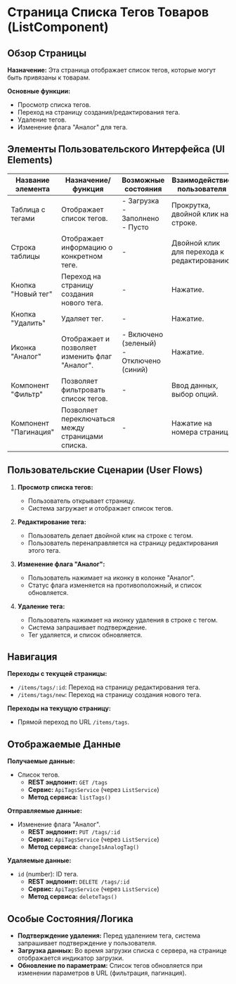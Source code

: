 # Страница Списка Тегов Товаров (ListComponent)

## Обзор Страницы

**Назначение:** Эта страница отображает список тегов, которые могут быть привязаны к товарам.

**Основные функции:**
-   Просмотр списка тегов.
-   Переход на страницу создания/редактирования тега.
-   Удаление тегов.
-   Изменение флага "Аналог" для тега.

## Элементы Пользовательского Интерфейса (UI Elements)

| Название элемента | Назначение/функция | Возможные состояния | Взаимодействие пользователя |
| --- | --- | --- | --- |
| Таблица с тегами | Отображает список тегов. | - Загрузка<br>- Заполнено<br>- Пусто | Прокрутка, двойной клик на строке. |
| Строка таблицы | Отображает информацию о конкретном теге. | - | Двойной клик для перехода к редактированию. |
| Кнопка "Новый тег" | Переход на страницу создания нового тега. | - | Нажатие. |
| Кнопка "Удалить" | Удаляет тег. | - | Нажатие. |
| Иконка "Аналог" | Отображает и позволяет изменить флаг "Аналог". | - Включено (зеленый)<br>- Отключено (синий) | Нажатие. |
| Компонент "Фильтр" | Позволяет фильтровать список тегов. | - | Ввод данных, выбор опций. |
| Компонент "Пагинация" | Позволяет переключаться между страницами списка. | - | Нажатие на номера страниц. |

## Пользовательские Сценарии (User Flows)

1.  **Просмотр списка тегов:**
    -   Пользователь открывает страницу.
    -   Система загружает и отображает список тегов.

2.  **Редактирование тега:**
    -   Пользователь делает двойной клик на строке с тегом.
    -   Пользователь перенаправляется на страницу редактирования этого тега.

3.  **Изменение флага "Аналог":**
    -   Пользователь нажимает на иконку в колонке "Аналог".
    -   Статус флага изменяется на противоположный, и список обновляется.

4.  **Удаление тега:**
    -   Пользователь нажимает на иконку удаления в строке с тегом.
    -   Система запрашивает подтверждение.
    -   Тег удаляется, и список обновляется.

## Навигация

**Переходы с текущей страницы:**
-   `/items/tags/:id`: Переход на страницу редактирования тега.
-   `/items/tags/new`: Переход на страницу создания нового тега.

**Переходы на текущую страницу:**
-   Прямой переход по URL `/items/tags`.

## Отображаемые Данные

**Получаемые данные:**
-   Список тегов.
    -   **REST эндпоинт:** `GET /tags`
    -   **Сервис:** `ApiTagsService` (через `ListService`)
    -   **Метод сервиса:** `listTags()`

**Отправляемые данные:**
-   Изменение флага "Аналог".
    -   **REST эндпоинт:** `PUT /tags/:id`
    -   **Сервис:** `ApiTagsService` (через `ListService`)
    -   **Метод сервиса:** `changeIsAnalogTag()`

**Удаляемые данные:**
-   `id` (number): ID тега.
    -   **REST эндпоинт:** `DELETE /tags/:id`
    -   **Сервис:** `ApiTagsService` (через `ListService`)
    -   **Метод сервиса:** `deleteTags()`

## Особые Состояния/Логика

-   **Подтверждение удаления:** Перед удалением тега, система запрашивает подтверждение у пользователя.
-   **Загрузка данных:** Во время загрузки списка с сервера, на странице отображается индикатор загрузки.
-   **Обновление по параметрам:** Список тегов обновляется при изменении параметров в URL (фильтрация, пагинация).
